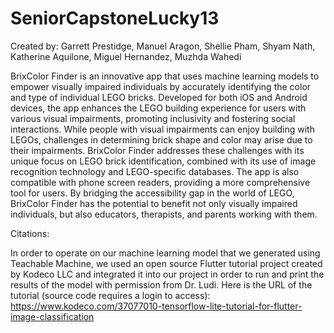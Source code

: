 # SeniorCapstoneLucky13

Created by: Garrett Prestidge, Manuel Aragon, Shellie Pham, Shyam Nath, Katherine Aquilone, Miguel Hernandez, Muzhda Wahedi

BrixColor Finder is an innovative app that uses machine learning models to empower visually impaired individuals by accurately identifying the color and type of individual LEGO bricks. Developed for both iOS and Android devices, the app enhances the LEGO building experience for users with various visual impairments, promoting inclusivity and fostering social interactions.
While people with visual impairments can enjoy building with LEGOs, challenges in determining brick shape and color may arise due to their impairments. BrixColor Finder addresses these challenges with its unique focus on LEGO brick identification, combined with its use of image recognition technology and LEGO-specific databases. The app is also compatible with phone screen readers, providing a more comprehensive tool for users.
By bridging the accessibility gap in the world of LEGO, BrixColor Finder has the potential to benefit not only visually impaired individuals, but also educators, therapists, and parents working with them.




Citations:

In order to operate on our machine learning model that we generated using Teachable Machine, we used an open source Flutter tutorial project created by Kodeco LLC and integrated it into our project in order to run and print the results of the model with permission from Dr. Ludi. Here is the URL of the tutorial (source code requires a login to access): https://www.kodeco.com/37077010-tensorflow-lite-tutorial-for-flutter-image-classification
